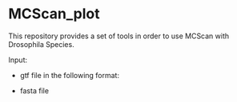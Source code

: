 # MCScan_plot
This repository provides a set of tools in order to use MCScan with Drosophila Species.

Input:
- gtf file in the following format:

- fasta file

